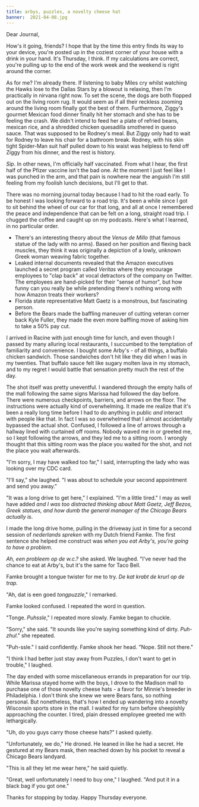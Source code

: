 ```yaml
---
title: arbys, puzzles, a novelty cheese hat
banner:  2021-04-08.jpg
---
```


Dear Journal,

How's it going, friends?  I hope that by the time this entry finds its way
to your device, you're posted up in the coziest corner of your house
with a drink in your hand.  It's Thursday, I think.  If my
calculations are correct, you're pulling up to the end of the work
week and the weekend is right around the corner.

As for me?  I'm already there.  If listening to baby Miles cry whilst
watching the Hawks lose to the Dallas Stars by a blowout is relaxing,
then I'm practically in nirvana right now.  To set the scene, the dogs
are both flopped out on the living room rug.  It would seem as if all
their reckless zooming around the living room finally got the best of
them.  Furthermore, Ziggy's gourmet Mexican food dinner finally hit
her stomach and she has to be feeling the crash.  We didn't intend to
feed her a plate of refried beans, mexican rice, and a shredded
chicken quesadilla smothered in queso sauce.  That was supposed to be
Rodney's meal.  But Ziggy only had to wait for Rodney to leave his
chair for a bathroom break.  Rodney, with his skin tight Spider-Man
suit half pulled down to his waist was helpless to fend off Ziggy from
his dinner, and the rest is history.

_Sip_.  In other news, I'm officially half vaccinated.  From what I
hear, the first half of the Pfizer vaccine isn't the bad one.  At the
moment I just feel like I was punched in the arm, and that pain is
nowhere near the anguish I'm still feeling from my foolish lunch
decisions, but I'll get to that.

There was no morning journal today because I had to hit the road
early.  To be honest I was looking forward to a road trip.  It's been
a while since I got to sit behind the wheel of our car for that long,
and all at once I remembered the peace and independence that can be
felt on a long, straight road trip.  I chugged the coffee and caught
up on my podcasts.  Here's what I learned, in no particular order.

- There's an interesting theory about the _Venus de Millo_ (that
  famous statue of the lady with no arms).  Based on her position and
  flexing back muscles, they think it was originally a depiction of a
  lowly, unknown Greek woman weaving fabric together.
- Leaked internal documents revealed that the Amazon executives
  launched a secret program called _Veritas_ where they encourage
  employees to "clap back" at vocal detractors of the company on
  Twitter.  The employees are hand-picked for their "sense of humor",
  but how funny can you really be while pretending there's nothing
  wrong with how Amazon treats their workers?
- Florida state representative Matt Gaetz is a monstrous, but
  fascinating person.
- Before the Bears made the baffling maneuver of cutting veteran
  corner back Kyle Fuller, they made the even more baffling move of
  asking him to take a 50% pay cut.

I arrived in Racine with just enough time for lunch, and even though I
passed by many alluring local restaurants, I succumbed to the
temptation of familiarity and convenience.  I bought some Arby's - of
all things, a buffalo chicken sandwich.  Those sandwiches don't hit
like they did when I was in my twenties.  That buffalo sauce felt like
sugary molten lava in my stomach, and to my regret I would battle that
sensation pretty much the rest of the day.

The shot itself was pretty uneventful.  I wandered through the empty
halls of the mall following the same signs Marissa had followed the
day before.  There were numerous checkpoints, barriers, and arrows on
the floor.  The instructions were actually kind of overwhelming.  It
made me realize that it's been a really long time before I had to do
anything in public _and_ interact with people like that.  In fact I
was so overwhelmed that I almost accidentally bypassed the actual
shot.  Confused, I followed a line of arrows through a hallway lined
with curtained off rooms.  Nobody waved me in or greeted me, so I kept
following the arrows, and they led me to a sitting room.  I wrongly
thought that this sitting room was the place you waited for the shot,
and not the place you wait afterwards.

"I'm sorry, I may have walked too far," I said, interrupting the lady
who was looking over my CDC card.

"I'll say," she laughed.  "I was about to schedule your second
appointment and send you away."

"It was a long drive to get here," I explained.  "I'm a little tired."
I may as well have added _and I was too distracted thinking about Matt
Gaetz, Jeff Bezos, Greek statues, and how dumb the general manager of
the Chicago Bears actually is_.

I made the long drive home, pulling in the driveway just in time for a
second session of _nederlands spreken_ with my Dutch friend Famke.
The first sentence she helped me construct was _when you eat Arby's,
you're going to have a problem_.

_Ah, een probleem op de w.c.?_ she asked.  We laughed.  "I've never
had the chance to eat at Arby's, but it's the same for Taco Bell.

Famke brought a tongue twister for me to try.  _De kat krabt de krurl
op de trap._

"Ah, dat is een goed _tongpuzzle_," I remarked.

Famke looked confused.  I repeated the word in question.

"Tonge.  _Puhssle_," I repeated more slowly.  Famke began to chuckle.

"Sorry," she said.  "It sounds like you're saying something kind of
dirty.  _Puh-zhul_." she repeated.

"Puh-ssle." I said confidently.  Famke shook her head.  "Nope.  Still
not there."

"I think I had better just stay away from Puzzles, I don't want to get
in trouble," I laughed.

The day ended with some miscellaneous errands in preparation for our
trip.  While Marissa stayed home with the boys, I drove to the Madison
mall to purchase one of those novelty cheese hats - a favor for
Minnie's breeder in Philadelphia.  I don't think she knew we were
Bears fans, so nothing personal.  But nonetheless, that's how I ended
up wandering into a novelty Wisconsin sports store in the mall.  I
waited for my turn before sheepishly approaching the counter.  I
tired, plain dressed employee greeted me with lethargically.

"Uh, do you guys carry those cheese hats?" I asked quietly.

"Unfortunately, we do," He droned.  He leaned in like he had a
secret.  He gestured at my Bears mask, then reached down by his pocket
to reveal a Chicago Bears landyard.

"This is all they let me wear here," he said quietly.

"Great, well unfortunately I need to buy one," I laughed.  "And put it
in a black bag if you got one."

Thanks for stopping by today.  Happy Thursday everyone.
